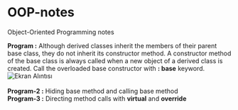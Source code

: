 # OOP-notes
Object-Oriented Programming notes

**Program :** Although derived classes inherit	the	members	of	their	parent	base	class,	they	do	not	inherit	its
constructor	method. A constructor	method	of	the	base	class	is	always	called	when	a
new	object	of	a	derived	class	is	created. Call the overloaded base constructor with **: base** keyword.<br>
![Ekran Alıntısı](https://github.com/erolcum/OOP-notes/assets/110387801/47aba4c5-24eb-43ca-846d-3ab6b448987e)<br><br>
**Program-2 :** Hiding base method and calling base method<br>
**Program-3 :** Directing	method	calls with **virtual** and **override**<br>
